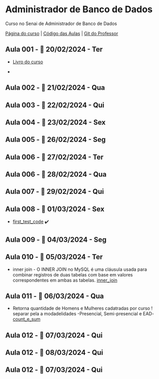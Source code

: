 
# Administrador de Banco de Dados
Curso no Senai de Administrador de Banco de Dados

[Página do curso](https://sistemafibra.org.br/senai/custom/inovatech/index.php#)
 | [Código das Aulas](https://drive.google.com/drive/folders/1SBetwEQKxlasAd-UDQrnkttZgf4RRoEI) | [Git do Professor](https://github.com/professorfrancisco/administrador_banco_de_dados_mysql)

## Aula 001 - 📅 20/02/2024 - Ter

- [Livro do curso](https://estantedelivros.senai.br/share/1XIATE6Jfo0MXUS7r8a9CGqL323ctB5-X)

-

## Aula 002 - 📅 21/02/2024 - Qua
## Aula 003 - 📅 22/02/2024 - Qui
## Aula 004 - 📅 23/02/2024 - Sex
## Aula 005 - 📅 26/02/2024 - Seg
## Aula 006 - 📅 27/02/2024 - Ter
## Aula 006 - 📅 28/02/2024 - Qua
## Aula 007 - 📅 29/02/2024 - Qui
## Aula 008 - 📅 01/03/2024 - Sex

- [first_test_code](first_test_code) ✔️

## Aula 009 - 📅 04/03/2024 - Seg
## Aula 010 - 📅 05/03/2024 - Ter

- inner join - O INNER JOIN no MySQL é uma cláusula usada para combinar registros de duas tabelas com base em valores correspondentes em ambas as tabelas.
  [inner_join](inner_join)
  
## Aula 011 - 📅 06/03/2024 - Qua

- Retorna quantidade de Homens e Mulheres cadatradas por curso ! separar pela a modadelidades -Presencial, Semi-presencial e EAD-
[count_e_sum](count_e_sum)

## Aula 012 - 📅 07/03/2024 - Qui
## Aula 012 - 📅 08/03/2024 - Qui
## Aula 012 - 📅 07/03/2024 - Qui
